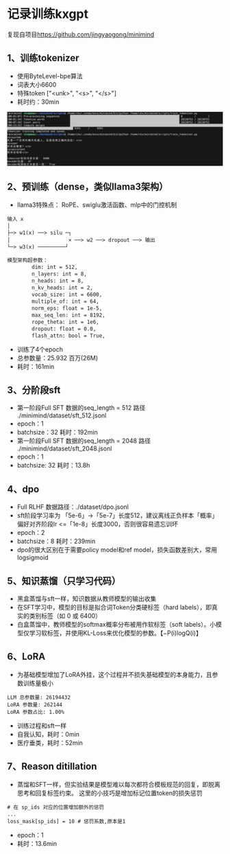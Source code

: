 # 记录训练kxgpt

复现自项目</url>https://github.com/jingyaogong/minimind

## 1、训练tokenizer
- 使用ByteLevel-bpe算法
- 词表大小6600
- 特殊token ["\<unk>", "\<s>", "\</s>"]
- 耗时约：30min

![tokenizer训练](./images/tokenizer-train.png)

## 2、预训练（dense，类似llama3架构）
- llama3特殊点： RoPE、swiglu激活函数、mlp中的门控机制
```
输入 x
│
├─> w1(x) ──> silu ─┐
│                   × ──> w2 ──> dropout ──> 输出
└─> w3(x) ─────────┘
```
```
模型架构超参数：
        dim: int = 512,
        n_layers: int = 8,
        n_heads: int = 8,
        n_kv_heads: int = 2,
        vocab_size: int = 6600,
        multiple_of: int = 64,
        norm_eps: float = 1e-5,
        max_seq_len: int = 8192,
        rope_theta: int = 1e6,
        dropout: float = 0.0,
        flash_attn: bool = True,
```
- 训练了4个epoch
- 总参数量：25.932 百万(26M)
- 耗时：161min

## 3、分阶段sft
- 第一阶段Full SFT 数据的seq_length = 512  路径 ./minimind/dataset/sft_512.jsonl 
- epoch：1
- batchsize：32 耗时：192min
- 第一阶段Full SFT 数据的seq_length = 2048  路径 ./minimind/dataset/sft_2048.jsonl
- epoch：1
- batchsize: 32 耗时：13.8h

## 4、dpo
- Full RLHF 数据路径：./dataset/dpo.jsonl
- sft阶段学习率为 「5e-6」->「5e-7」长度512，建议离线正负样本「概率」偏好对齐阶段lr <=「1e-8」长度3000，否则很容易遗忘训坏
- epoch：2
- batchsize：8 耗时：239min
- dpo的很大区别在于需要policy model和ref model，损失函数差别大，常用logsigmoid

## 5、知识蒸馏（只学习代码）
- 黑盒蒸馏与sft一样，知识数据从教师模型的输出收集
- 在SFT学习中，模型的目标是拟合词Token分类硬标签（hard labels），即真实的类别标签（如 0 或 6400）
- 白盒蒸馏中，教师模型的softmax概率分布被用作软标签（soft labels）。小模型仅学习软标签，并使用KL-Loss来优化模型的参数。【−P(i)logQ(i)】

## 6、LoRA 
- 为基础模型增加了LoRA外挂，这个过程并不损失基础模型的本身能力，且参数训练量极小
```
LLM 总参数量: 26194432
LoRA 参数量: 262144
LoRA 参数占比: 1.00%
```
- 训练过程和sft一样
- 自我认知，耗时：0min
- 医疗垂类，耗时：52min

## 7、Reason ditillation
- 蒸馏和SFT一样，但实验结果是模型难以每次都符合模板规范的回复，即脱离思考和回复标签约束。 这里的小技巧是增加标记位置token的损失惩罚
```
# 在 sp_ids 对应的位置增加额外的惩罚
...
loss_mask[sp_ids] = 10 # 惩罚系数,原本是1
```
- epoch：1
- 耗时：13.6min
